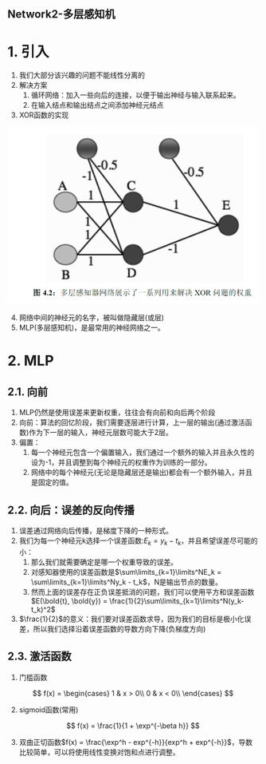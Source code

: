 Network2-多层感知机
---

# 1. 引入
1. 我们大部分该兴趣的问题不能线性分离的
2. 解决方案
   1. 循环网络：加入一些向后的连接，以便于输出神经与输入联系起来。
   2. 在输入结点和输出结点之间添加神经元结点
3. XOR函数的实现

![](img/network2/1.png)

4. 网络中间的神经元的名字，被叫做隐藏层(或层)
5. MLP(多层感知机)，是最常用的神经网络之一。

# 2. MLP

## 2.1. 向前
1. MLP仍然是使用误差来更新权重，往往会有向前和向后两个阶段
2. 向前：算法的回忆阶段，我们需要逐层进行计算，上一层的输出(通过激活函数)作为下一层的输入，神经元层数可能大于2层。
3. 偏置：
   1. 每一个神经元包含一个偏置输入，我们通过一个额外的输入并且永久性的设为-1，并且调整到每个神经元的权重作为训练的一部分。
   2. 网络中的每个神经元(无论是隐藏层还是输出)都会有一个额外输入，并且是固定的值。

## 2.2. 向后：误差的反向传播
1. 误差通过网络向后传播，是梯度下降的一种形式。
2. 我们为每一个神经元k选择一个误差函数:$E_k = y_k - t_k$，并且希望误差尽可能的小：
   1. 那么我们就需要确定是哪一个权重导致的误差。
   2. 对感知器使用的误差函数是$\sum\limits_{k=1}\limits^NE_k = \sum\limits_{k=1}\limits^Ny_k - t_k$，N是输出节点的数量。
   3. 然而上面的误差存在正负误差抵消的问题，我们可以使用平方和误差函数$E(\bold{t}, \bold{y}) = \frac{1}{2}\sum\limits_{k=1}\limits^N(y_k-t_k)^2$
3. $\frac{1}{2}$的意义：我们要对误差函数求导，因为我们的目标是极小化误差，所以我们选择沿着误差函数的导数方向下降(负梯度方向)

## 2.3. 激活函数
1. 门槛函数

$$
f(x) = \begin{cases}
   1 & x > 0\\
   0 & x < 0\\
\end{cases}
$$

2. sigmoid函数(常用)

$$
f(x) = \frac{1}{1 + \exp^{-\beta h}}
$$

3. 双曲正切函数$f(x) = \frac{\exp^h - exp^{-h}}{exp^h + exp^{-h}}$，导数比较简单，可以将使用线性变换对饱和点进行调整。
